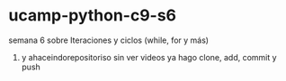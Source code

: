 # ucamp-python-c9-s6
semana 6 sobre Iteraciones y ciclos (while, for y más)

1. y ahaceindorepositoriso sin ver videos ya hago clone, add, commit y push
 

